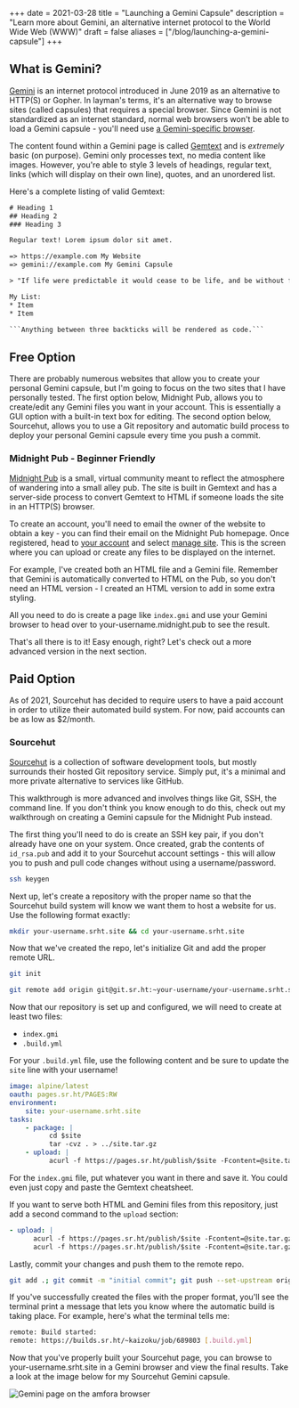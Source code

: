 +++
date = 2021-03-28
title = "Launching a Gemini Capsule"
description = "Learn more about Gemini, an alternative internet protocol to the World Wide Web (WWW)"
draft = false
aliases = ["/blog/launching-a-gemini-capsule"]
+++

## What is Gemini?

[Gemini](https://gemini.circumlunar.space/) is an internet protocol introduced
in June 2019 as an alternative to HTTP(S) or Gopher. In layman's terms, it's an
alternative way to browse sites (called capsules) that requires a special
browser. Since Gemini is not standardized as an internet standard, normal web
browsers won't be able to load a Gemini capsule - you'll need use
[a Gemini-specific browser](https://gemini.circumlunar.space/clients.html).

The content found within a Gemini page is called
[Gemtext](https://gemini.circumlunar.space/docs/cheatsheet.gmi) and is
_extremely_ basic (on purpose). Gemini only processes text, no media content
like images. However, you're able to style 3 levels of headings, regular text,
links (which will display on their own line), quotes, and an unordered list.

Here's a complete listing of valid Gemtext:

```txt
# Heading 1
## Heading 2
### Heading 3

Regular text! Lorem ipsum dolor sit amet.

=> https://example.com My Website
=> gemini://example.com My Gemini Capsule

> "If life were predictable it would cease to be life, and be without flavor." - Eleanor Roosevelt

My List:
* Item
* Item

```Anything between three backticks will be rendered as code.```
```

## Free Option

There are probably numerous websites that allow you to create your personal
Gemini capsule, but I'm going to focus on the two sites that I have personally
tested. The first option below, Midnight Pub, allows you to create/edit any
Gemini files you want in your account. This is essentially a GUI option with a
built-in text box for editing. The second option below, Sourcehut, allows you to
use a Git repository and automatic build process to deploy your personal Gemini
capsule every time you push a commit.

### Midnight Pub - Beginner Friendly

[Midnight Pub](https://midnight.pub/) is a small, virtual community meant to
reflect the atmosphere of wandering into a small alley pub. The site is built in
Gemtext and has a server-side process to convert Gemtext to HTML if someone
loads the site in an HTTP(S) browser.

To create an account, you'll need to email the owner of the website to obtain a
key - you can find their email on the Midnight Pub homepage. Once registered,
head to [your account](https://midnight.pub/account) and select
[manage site](https://midnight.pub/site). This is the screen where you can
upload or create any files to be displayed on the internet.

For example, I've created both an HTML file and a Gemini file. Remember that
Gemini is automatically converted to HTML on the Pub, so you don't need an HTML
version - I created an HTML version to add in some extra styling.

All you need to do is create a page like `index.gmi` and use your Gemini browser
to head over to your-username.midnight.pub to see the result.

That's all there is to it! Easy enough, right? Let's check out a more advanced
version in the next section.

## Paid Option

As of 2021, Sourcehut has decided to require users to have a paid account in
order to utilize their automated build system. For now, paid accounts can be as
low as $2/month.

### Sourcehut

[Sourcehut](https://sourcehut.org/) is a collection of software development
tools, but mostly surrounds their hosted Git repository service. Simply put,
it's a minimal and more private alternative to services like GitHub.

This walkthrough is more advanced and involves things like Git, SSH, the command
line. If you don't think you know enough to do this, check out my walkthrough on
creating a Gemini capsule for the Midnight Pub instead.

The first thing you'll need to do is create an SSH key pair, if you don't
already have one on your system. Once created, grab the contents of `id_rsa.pub`
and add it to your Sourcehut account settings - this will allow you to push and
pull code changes without using a username/password.

```bash
ssh keygen
```

Next up, let's create a repository with the proper name so that the Sourcehut
build system will know we want them to host a website for us. Use the following
format exactly:

```bash
mkdir your-username.srht.site && cd your-username.srht.site
```

Now that we've created the repo, let's initialize Git and add the proper remote
URL.

```bash
git init
```

```bash
git remote add origin git@git.sr.ht:~your-username/your-username.srht.site
```

Now that our repository is set up and configured, we will need to create at
least two files:

-   `index.gmi`
-   `.build.yml`

For your `.build.yml` file, use the following content and be sure to update the
`site` line with your username!

```yaml
image: alpine/latest
oauth: pages.sr.ht/PAGES:RW
environment:
    site: your-username.srht.site
tasks:
    - package: |
          cd $site
          tar -cvz . > ../site.tar.gz
    - upload: |
          acurl -f https://pages.sr.ht/publish/$site -Fcontent=@site.tar.gz -Fprotocol=GEMINI
```

For the `index.gmi` file, put whatever you want in there and save it. You could
even just copy and paste the Gemtext cheatsheet.

If you want to serve both HTML and Gemini files from this repository, just add a
second command to the `upload` section:

```yaml
- upload: |
      acurl -f https://pages.sr.ht/publish/$site -Fcontent=@site.tar.gz -Fprotocol=GEMINI
      acurl -f https://pages.sr.ht/publish/$site -Fcontent=@site.tar.gz
```

Lastly, commit your changes and push them to the remote repo.

```bash
git add .; git commit -m "initial commit"; git push --set-upstream origin HEAD
```

If you've successfully created the files with the proper format, you'll see the
terminal print a message that lets you know where the automatic build is taking
place. For example, here's what the terminal tells me:

```bash
remote: Build started:
remote: https://builds.sr.ht/~kaizoku/job/689803 [.build.yml]
```

Now that you've properly built your Sourcehut page, you can browse to
your-username.srht.site in a Gemini browser and view the final results. Take a
look at the image below for my Sourcehut Gemini capsule.

![Gemini page on the amfora browser](https://img.cleberg.net/blog/20210328-launching-a-gemini-capsule/amfora.png)
